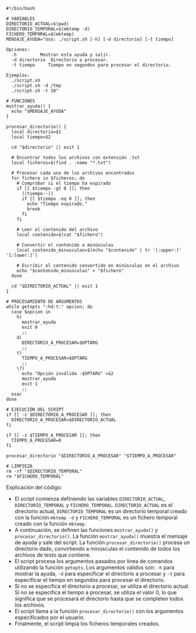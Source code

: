 ```SHELL
#!/bin/bash

# VARIABLES
DIRECTORIO_ACTUAL=$(pwd)
DIRECTORIO_TEMPORAL=$(mktemp -d)
FICHERO_TEMPORAL=$(mktemp)
MENSAJE_AYUDA="Uso: ./script.sh [-h] [-d directorio] [-t tiempo]

Opciones:
  -h         Mostrar esta ayuda y salir.
  -d directorio  Directorio a procesar.
  -t tiempo     Tiempo en segundos para procesar el directorio.

Ejemplos:
  ./script.sh
  ./script.sh -d /tmp
  ./script.sh -t 10"

# FUNCIONES
mostrar_ayuda() {
  echo "$MENSAJE_AYUDA"
}

procesar_directorio() {
  local directorio=$1
  local tiempo=$2

  cd "$directorio" || exit 1

  # Encontrar todos los archivos con extensión .txt
  local ficheros=$(find . -name "*.txt")

  # Procesar cada uno de los archivos encontrados
  for fichero in $ficheros; do
    # Comprobar si el tiempo ha expirado
    if [[ $tiempo -gt 0 ]]; then
      ((tiempo--))
      if [[ $tiempo -eq 0 ]]; then
        echo "Tiempo expirado."
        break
      fi
    fi

    # Leer el contenido del archivo
    local contenido=$(cat "$fichero")

    # Convertir el contenido a minúsculas
    local contenido_minusculas=$(echo "$contenido" | tr '[:upper:]' '[:lower:]')

    # Escribir el contenido convertido en minúsculas en el archivo
    echo "$contenido_minusculas" > "$fichero"
  done

  cd "$DIRECTORIO_ACTUAL" || exit 1
}

# PROCESAMIENTO DE ARGUMENTOS
while getopts ":hd:t:" opcion; do
  case $opcion in
    h)
      mostrar_ayuda
      exit 0
      ;;
    d)
      DIRECTORIO_A_PROCESAR=$OPTARG
      ;;
    t)
      TIEMPO_A_PROCESAR=$OPTARG
      ;;
    \?)
      echo "Opción inválida -$OPTARG" >&2
      mostrar_ayuda
      exit 1
      ;;
  esac
done

# EJECUCIÓN DEL SCRIPT
if [[ -z $DIRECTORIO_A_PROCESAR ]]; then
  DIRECTORIO_A_PROCESAR=$DIRECTORIO_ACTUAL
fi

if [[ -z $TIEMPO_A_PROCESAR ]]; then
  TIEMPO_A_PROCESAR=0
fi

procesar_directorio "$DIRECTORIO_A_PROCESAR" "$TIEMPO_A_PROCESAR"

# LIMPIEZA
rm -rf "$DIRECTORIO_TEMPORAL"
rm "$FICHERO_TEMPORAL"
```

Explicación del código:

* El script comienza definiendo las variables `DIRECTORIO_ACTUAL`, `DIRECTORIO_TEMPORAL` y `FICHERO_TEMPORAL`. `DIRECTORIO_ACTUAL` es el directorio actual, `DIRECTORIO_TEMPORAL` es un directorio temporal creado con la función `mktemp -d` y `FICHERO_TEMPORAL` es un fichero temporal creado con la función `mktemp`.
* A continuación, se definen las funciones `mostrar_ayuda()` y `procesar_directorio()`. La función `mostrar_ayuda()` muestra el mensaje de ayuda y sale del script. La función `procesar_directorio()` procesa un directorio dado, convirtiendo a minúsculas el contenido de todos los archivos de texto que contiene.
* El script procesa los argumentos pasados por línea de comandos utilizando la función `getopts`. Los argumentos válidos son: `-h` para mostrar la ayuda, `-d` para especificar el directorio a procesar y `-t` para especificar el tiempo en segundos para procesar el directorio.
* Si no se especifica el directorio a procesar, se utiliza el directorio actual. Si no se especifica el tiempo a procesar, se utiliza el valor 0, lo que significa que se procesará el directorio hasta que se completen todos los archivos.
* El script llama a la función `procesar_directorio()` con los argumentos especificados por el usuario.
* Finalmente, el script limpia los ficheros temporales creados.
